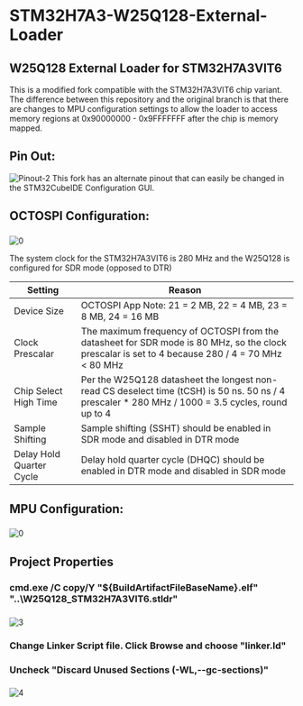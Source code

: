 # STM32H7A3-W25Q128-External-Loader
## W25Q128 External Loader for STM32H7A3VIT6

This is a modified fork compatible with the STM32H7A3VIT6 chip variant. The difference between this repository and the original branch is that there are changes to MPU configuration settings to allow the loader to access memory regions at 0x90000000 - 0x9FFFFFFF after the chip is memory mapped. 

## Pin Out:

![Pinout-2](https://raw.githubusercontent.com/jmcrafty/STM32H7A3-W25Q128-External-Loader/main/.github/images/pinout.png)
This fork has an alternate pinout that can easily be changed in the STM32CubeIDE Configuration GUI.

## OCTOSPI Configuration:
### 
### 
![0](https://raw.githubusercontent.com/jmcrafty/STM32H7A3-W25Q128-External-Loader/main/.github/images/config.png)

The system clock for the STM32H7A3VIT6 is 280 MHz and the W25Q128 is configured for SDR mode (opposed to DTR)

| Setting | Reason |
| --- | --- |
| Device Size | OCTOSPI App Note: 21 = 2 MB, 22 = 4 MB, 23 = 8 MB, 24 = 16 MB |
| Clock Prescalar | The maximum frequency of OCTOSPI from the datasheet for SDR mode is 80 MHz, so the clock prescalar is set to 4 because 280 / 4 = 70 MHz < 80 MHz |
| Chip Select High Time | Per the W25Q128 datasheet the longest non-read CS deselect time (tCSH) is 50 ns. 50 ns / 4 prescaler * 280 MHz / 1000 = 3.5 cycles, round up to 4 |
| Sample Shifting | Sample shifting (SSHT) should be enabled in SDR mode and disabled in DTR mode |
| Delay Hold Quarter Cycle | Delay hold quarter cycle (DHQC) should be enabled in DTR mode and disabled in SDR mode |

## MPU Configuration:
### 
### 
![0](https://raw.githubusercontent.com/jmcrafty/STM32H7A3-W25Q128-External-Loader/main/.github/images/mpu.png)

## Project Properties
### cmd.exe /C copy/Y "${BuildArtifactFileBaseName}.elf" "..\W25Q128_STM32H7A3VIT6.stldr"
###
![3](https://raw.githubusercontent.com/jmcrafty/STM32H7A3-W25Q128-External-Loader/main/.github/images/settings1.png)
###
### 
### 
### Change Linker Script file. Click Browse and choose "linker.ld"
### Uncheck "Discard Unused Sections (-WL,--gc-sections)"
###
![4](https://raw.githubusercontent.com/jmcrafty/STM32H7A3-W25Q128-External-Loader/main/.github/images/settings2.png)
